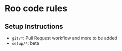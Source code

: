 # Roo code rules

## Setup Instructions

- `git/*`: Pull Request workflow and more to be added
- `setup/*`: beta
